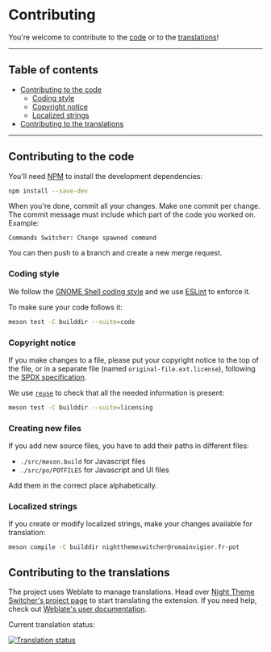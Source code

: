 <!--
SPDX-FileCopyrightText: 2021, 2022 Romain Vigier <contact AT romainvigier.fr>
SPDX-License-Identifier: CC-BY-SA-4.0
-->

# Contributing <!-- omit in toc -->

You're welcome to contribute to the [code](#contributing-to-the-code) or to the [translations](#contributing-to-the-translations)!

---

## Table of contents <!-- omit in toc -->

- [Contributing to the code](#contributing-to-the-code)
	- [Coding style](#coding-style)
	- [Copyright notice](#copyright-notice)
	- [Localized strings](#localized-strings)
- [Contributing to the translations](#contributing-to-the-translations)

---

## Contributing to the code

You'll need [NPM](https://www.npmjs.com/) to install the development dependencies:

```bash
npm install --save-dev
```

When you're done, commit all your changes. Make one commit per change. The commit message must include which part of the code you worked on. Example:

```
Commands Switcher: Change spawned command
```

You can then push to a branch and create a new merge request.

### Coding style

We follow the [GNOME Shell coding style](https://gitlab.gnome.org/GNOME/gnome-shell/-/blob/HEAD/HACKING.md) and we use [ESLint](https://eslint.org/) to enforce it.

To make sure your code follows it:

```bash
meson test -C builddir --suite=code
```

### Copyright notice

If you make changes to a file, please put your copyright notice to the top of the file, or in a separate file (named `original-file.ext.license`), following the [SPDX specification](https://spdx.dev/).

We use [`reuse`](https://reuse.software/) to check that all the needed information is present:

```bash
meson test -C builddir --suite=licensing
```

### Creating new files

If you add new source files, you have to add their paths in different files:

- `./src/meson.build` for Javascript files
- `./src/po/POTFILES` for Javascript and UI files

Add them in the correct place alphabetically.

### Localized strings

If you create or modify localized strings, make your changes available for translation:

```bash
meson compile -C builddir nightthemeswitcher@romainvigier.fr-pot
```

## Contributing to the translations

The project uses Weblate to manage translations. Head over [Night Theme Switcher's project page](https://hosted.weblate.org/projects/night-theme-switcher/) to start translating the extension. If you need help, check out [Weblate's user documentation](https://docs.weblate.org/en/latest/user/translating.html).

Current translation status:

[![Translation status](https://hosted.weblate.org/widgets/night-theme-switcher/-/multi-auto.svg)](https://hosted.weblate.org/engage/night-theme-switcher/)
